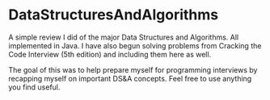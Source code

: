 # DataStructuresAndAlgorithms
A simple review I did of the major Data Structures and Algorithms. All implemented in Java. I have also begun solving problems from Cracking the Code Interview (5th edition) and including them here as well.

The goal of this was to help prepare myself for programming interviews by recapping myself on important DS&A concepts. Feel free to use anything you find useful.
